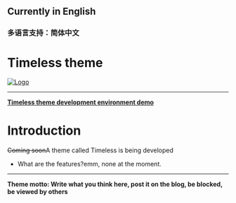 ## Currently in English
### 多语言支持：简体中文


# Timeless theme
[![Logo](https://s3.uuu.ovh/imgs/2022/12/08/bb62af770ed5336e.png "Logo")](https://s3.uuu.ovh/imgs/2022/12/08/bb62af770ed5336e.png "Logo")

------------


**[Timeless theme development environment demo](https://ttfdat.return2017.top/ "Timeless theme development environment demo")**

# Introduction
<s>Coming soon</s>A theme called Timeless is being developed
- What are the features?emm, none at the moment.

------------


**Theme motto: Write what you think here, post it on the blog, be blocked, be viewed by others**
